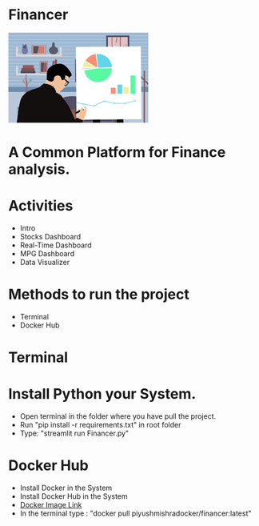 # Financer
![Screenshot](logo.png)
# A Common Platform for Finance analysis.
# Activities
* Intro
* Stocks Dashboard
* Real-Time Dashboard
* MPG Dashboard
* Data Visualizer
# Methods to run the project
* Terminal
* Docker Hub
# Terminal
# Install Python your System.
* Open terminal in the folder where you have pull the project.
* Run "pip install -r requirements.txt" in root folder
* Type: "streamlit run Financer.py"
# Docker Hub
* Install Docker in the System
* Install Docker Hub in the System
* [Docker Image Link](https://hub.docker.com/r/piyushmishradocker/)
* In the terminal type : "docker pull piyushmishradocker/financer:latest"
